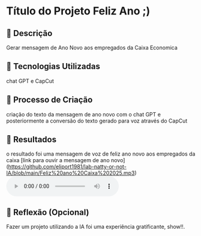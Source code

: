 # Título do Projeto Feliz Ano  ;)

## 📒 Descrição
Gerar mensagem de Ano Novo aos empregados da Caixa Economica

## 🤖 Tecnologias Utilizadas
chat GPT e CapCut 

## 🧐 Processo de Criação
criação do texto da mensagem de ano novo com o chat GPT e posteriormente a conversão do texto gerado para voz através do CapCut

## 🚀 Resultados
o resultado foi uma mensagem de voz de feliz ano novo aos empregados da caixa
[link para ouvir a mensagem de ano novo] (https://github.com/eliport1981/lab-natty-or-not-IA/blob/main/Feliz%20ano%20Caixa%202025.mp3)
<audio controls>
    <source src="https://github.com/eliport1981/lab-natty-or-not-IA/blob/main/Feliz%20ano%20Caixa%202025.mp3" type="audio/mp3">
</audio>

## 💭 Reflexão (Opcional)
Fazer um projeto utilizando a IA foi uma experiência gratificante, show!!.
